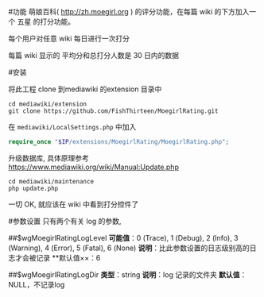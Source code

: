#功能
萌娘百科( http://zh.moegirl.org ) 的评分功能，在每篇 wiki 的下方加入一个 五星 的打分功能。

每个用户对任意 wiki 每日进行一次打分

每篇 wiki 显示的 平均分和总打分人数是 30 日内的数据

#安装

将此工程 clone 到mediawiki 的extension 目录中
```shell
cd mediawiki/extension
git clone https://github.com/FishThirteen/MoegirlRating.git
```

在 `mediawiki/LocalSettings.php` 中加入 
```php
require_once "$IP/extensions/MoegirlRating/MoegirlRating.php";
```

升级数据库, 具体原理参考 https://www.mediawiki.org/wiki/Manual:Update.php 
```
cd mediawiki/maintenance
php update.php
```

一切 OK, 就应该在 wiki 中看到打分控件了

#参数设置
只有两个有关 log 的参数,

##$wgMoegirlRatingLogLevel
**可能值**：0 (Trace), 1 (Debug), 2 (Info), 3 (Warning), 4 (Error), 5 (Fatal), 6 (None)
**说明**：比此参数设置的日志级别高的日志才会被记录
**默认值××：6


##$wgMoegirlRatingLogDir
**类型**：string
**说明**：log 记录的文件夹
**默认值**：NULL，不记录log

